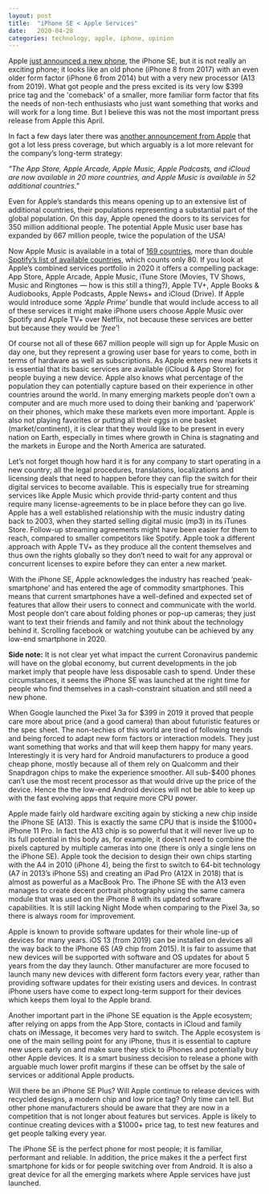 ```yaml
---
layout: post
title:  "iPhone SE < Apple Services"
date:   2020-04-28
categories: technology, apple, iphone, opinion
---
```


Apple [just announced a new phone][iphone-announcement], the iPhone SE, but it is not really an exciting phone; it looks like an old phone (iPhone 8 from 2017) with an even older form factor (iPhone 6 from 2014) but with a very new processor (A13 from 2019).
What got people and the press excited is its very low \$399 price tag and the 'comeback' of a smaller, more familiar form factor that fits the needs of non-tech enthusiasts who just want something that works and will work for a long time.
But I believe this was not the most important press release from Apple this April.

In fact a few days later there was [another announcement from Apple][services-announcement] that got a lot less press coverage, but which arguably is a lot more relevant for the company’s long-term strategy:

*"The App Store, Apple Arcade, Apple Music, Apple Podcasts, and iCloud are now available in 20 more countries, and Apple Music is available in 52 additional countries."*

Even for Apple’s standards this means opening up to an extensive list of additional countries, their populations representing a substantial part of the global population.
On this day, Apple opened the doors to its services for 350 million additional people.
The potential Apple Music user base has expanded by 667 million people, twice the population of the USA!

Now Apple Music is available in a total of [169 countries][apple-music-countries], more than double [Spotify’s list of available countries][spotify-countries], which counts only 80.
If you look at Apple’s combined services portfolio in 2020 it offers a compelling package:
App Store, Apple Arcade, Apple Music, iTune Store (Movies, TV Shows, Music and Ringtones — how is this still a thing?), Apple TV+, Apple Books & Audiobooks, Apple Podcasts, Apple News+ and iCloud (Drive).
If Apple would introduce some *‘Apple Prime’* bundle that would include access to all of these services it might make iPhone users choose Apple Music over Spotify and Apple TV+ over Netflix, not because these services are better but because they would be *‘free’*!

Of course not all of these 667 million people will sign up for Apple Music on day one, but they represent a growing user base for years to come, both in terms of hardware as well as subscriptions.
As Apple enters new markets it is essential that its basic services are available (iCloud & App Store) for people buying a new device.
Apple also knows what percentage of the population they can potentially capture based on their experience in other countries around the world.
In many emerging markets people don’t own a computer and are much more used to doing their banking and ‘paperwork’ on their phones, which make these markets even more important.
Apple is also not playing favorites or putting all their eggs in one basket (market/continent), it is clear that they would like to be present in every nation on Earth, especially in times where growth in China is stagnating and the markets in Europe and the North America are saturated.

Let’s not forget though how hard it is for any company to start operating in a new country; all the legal procedures, translations, localizations and licensing deals that need to happen before they can flip the switch for their digital services to become available.
This is especially true for streaming services like Apple Music which provide thrid-party content and thus require many license-agreements to be in place before they can go live.
Apple has a well established relationship with the music industry dating back to 2003, when they started selling digital music (mp3) in its iTunes Store.
Follow-up streaming agreements might have been easier for them to reach, compared to smaller competitors like Spotify.
Apple took a different approach with Apple TV+ as they produce all the content themselves and thus own the rights globally so they don’t need to wait for any approval or concurrent licenses to expire before they can enter a new market.

With the iPhone SE, Apple acknowledges the industry has reached ‘peak-smartphone’ and has entered the age of commodity smartphones.
This means that current smartphones have a well-defined and expected set of features that allow their users to connect and communicate with the world.
Most people don’t care about folding phones or pop-up cameras; they just want to text their friends and family and not think about the technology behind it.
Scrolling facebook or watching youtube can be achieved by any low-end smartphone in 2020.

**Side note:** It is not clear yet what impact the current Coronavirus pandemic will have on the global economy, but current developments in the job market imply that people have less disposable cash to spend.
Under these circumstances, it seems the iPhone SE was launched at the right time for people who find themselves in a cash-constraint situation and still need a new phone.

When Google launched the Pixel 3a for \$399 in 2019 it proved that people care more about price (and a good camera) than about futuristic features or the spec sheet.
The non-techies of this world are tired of following trends and being forced to adapt new form factors or interaction models.
They just want something that works and that will keep them happy for many years.
Interestingly it is very hard for Android manufacturers to produce a good cheap phone, mostly because all of them rely on Qualcomm and their Snapdragon chips to make the experience smoother.
All sub-\$400 phones can’t use the most recent processor as that would drive up the price of the device.
Hence the the low-end Android devices will not be able to keep up with the fast evolving apps that require more CPU power.

Apple made fairly old hardware exciting again by sticking a new chip inside the iPhone SE (A13).
This is exactly the same CPU that is inside the \$1000+ iPhone 11 Pro.
In fact the A13 chip is so powerful that it will never live up to its full potential in this body as, for example, it doesn’t need to combine the pixels captured by multiple cameras into one (there is only a single lens on the iPhone SE).
Apple took the decision to design their own chips starting with the A4 in 2010 (iPhone 4), being the first to switch to 64-bit technology (A7 in 2013’s iPhone 5S) and creating an iPad Pro (A12X in 2018) that is almost as powerful as a MacBook Pro.
The iPhone SE with the A13 even manages to create decent portrait photography using the same camera module that was used on the iPhone 8 with its updated software capabilities.
It is still lacking Night Mode when comparing to the Pixel 3a, so there is always room for improvement.

Apple is known to provide software updates for their whole line-up of devices for many years.
iOS 13 (from 2019) can be installed on devices all the way back to the iPhone 6S (A9 chip from 2015).
It is fair to assume that new devices will be supported with software and OS updates for about 5 years from the day they launch.
Other manufacturer are more focused to launch many new devices with different form factors every year, rather than providing software updates for their existing users and devices.
In contrast iPhone users have come to expect long-term support for their devices which keeps them loyal to the Apple brand.

Another important part in the iPhone SE equation is the Apple ecosystem;
after relying on apps from the App Store, contacts in iCloud and family chats on iMessage, it becomes very hard to switch.
The Apple ecosystem is one of the main selling point for any iPhone, thus it is essential to capture new users early on and make sure they stick to iPhones and potentially buy other Apple devices.
It is a smart business decision to release a phone with arguable much lower profit margins if these can be offset by the sale of services or additional Apple products.

Will there be an iPhone SE Plus?
Will Apple continue to release devices with recycled designs, a modern chip and low price tag?
Only time can tell.
But other phone manufacturers should be aware that they are now in a competition that is not longer about features but services.
Apple is likely to continue creating devices with a $1000+ price tag, to test new features and get people talking every year.

The iPhone SE is the perfect phone for most people;
it is familiar, performant and reliable.
In addition, the price makes it the a perfect first smartphone for kids or for people switching over from Android.
It is also a great device for all the emerging markets where Apple services have just launched.

[iphone-announcement]: https://www.apple.com/newsroom/2020/04/iphone-se-a-powerful-new-smartphone-in-a-popular-design/ 
[services-announcement]: https://www.apple.com/newsroom/2020/04/apple-services-now-available-in-more-countries-around-the-world/
[spotify-countries]: https://support.spotify.com/us/using_spotify/getting_started/full-list-of-territories-where-spotify-is-available/
[apple-music-countries]: https://support.apple.com/en-us/HT204411
